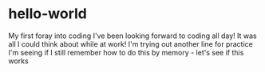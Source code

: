 # hello-world
My first foray into coding
I've been looking forward to coding all day!  It was all I could think about while at work!
I'm trying out another line for practice
I'm seeing if I still remember how to do this by memory - let's see if this works

